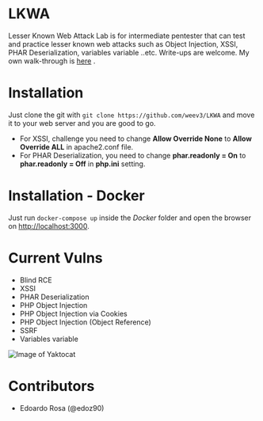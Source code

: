 # LKWA

Lesser Known Web Attack Lab is for intermediate pentester that can test and practice lesser known web attacks such as Object Injection, XSSI, PHAR Deserialization, variables variable ..etc. Write-ups are welcome. My own walk-through is [here](https://ihackyou3000.com/2019/12/22/lesser-known-web-attacklkwa-walk-through/) .

# Installation

Just clone the git with `git clone https://github.com/weev3/LKWA` and move it to your web server and you are good to go.

* For XSSI, challenge you need to change **Allow Override None** to **Allow Override ALL** in apache2.conf file.
* For PHAR Deserialization, you need to change **phar.readonly = On** to **phar.readonly = Off** in **php.ini** setting.

# Installation - Docker

Just run `docker-compose up` inside the _Docker_ folder and open the browser on <http://localhost:3000>.

# Current Vulns

- Blind RCE
- XSSI
- PHAR Deserialization
- PHP Object Injection
- PHP Object Injection via Cookies
- PHP Object Injection (Object Reference)
- SSRF
- Variables variable

![Image of Yaktocat](/images/lkwa.png)


# Contributors 

- Edoardo Rosa (@edoz90)
